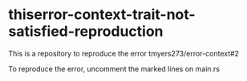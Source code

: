 # thiserror-context-trait-not-satisfied-reproduction

This is a repository to reproduce the error tmyers273/error-context#2

To reproduce the error, uncomment the marked lines on main.rs
